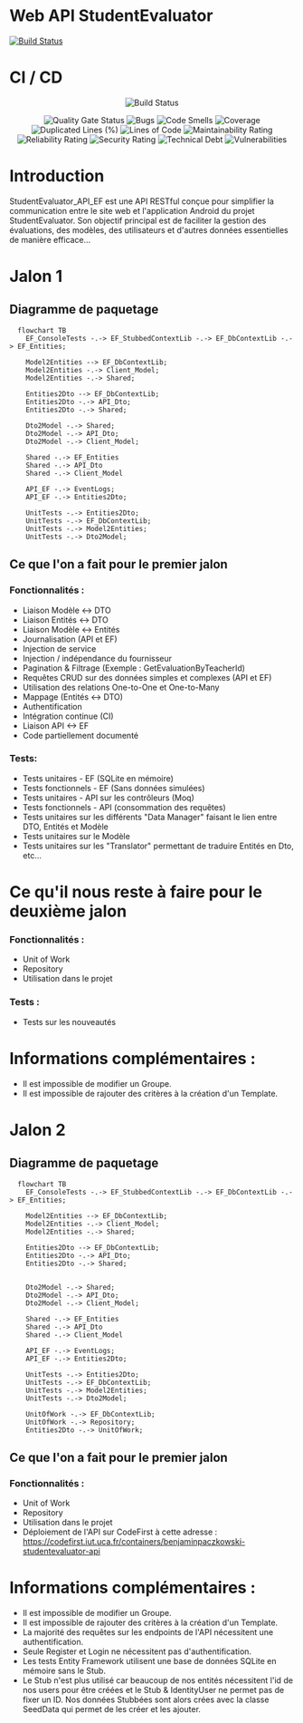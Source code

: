 # Web API StudentEvaluator


[![Build Status](https://codefirst.iut.uca.fr/api/badges/benjamin.paczkowski/sae_2a_entity_framework/status.svg)](https://codefirst.iut.uca.fr/benjamin.paczkowski/sae_2a_entity_framework)

# CI / CD
<div align="center">

![Build Status](https://codefirst.iut.uca.fr/api/badges/benjamin.paczkowski/sae_2a_entity_framework/status.svg)

</div>

<div align="center">

![Quality Gate Status](https://codefirst.iut.uca.fr/sonar/api/project_badges/measure?project=Student_Evaluator-API&metric=alert_status&token=8e5c53e153f855619cf79fd2b63f4f81faac9fac)
![Bugs](https://codefirst.iut.uca.fr/sonar/api/project_badges/measure?project=Student_Evaluator-API&metric=bugs&token=8e5c53e153f855619cf79fd2b63f4f81faac9fac)
![Code Smells](https://codefirst.iut.uca.fr/sonar/api/project_badges/measure?project=Student_Evaluator-API&metric=code_smells&token=8e5c53e153f855619cf79fd2b63f4f81faac9fac)
![Coverage](https://codefirst.iut.uca.fr/sonar/api/project_badges/measure?project=Student_Evaluator-API&metric=coverage&token=8e5c53e153f855619cf79fd2b63f4f81faac9fac)
![Duplicated Lines (%)](https://codefirst.iut.uca.fr/sonar/api/project_badges/measure?project=Student_Evaluator-API&metric=duplicated_lines_density&token=8e5c53e153f855619cf79fd2b63f4f81faac9fac)
![Lines of Code](https://codefirst.iut.uca.fr/sonar/api/project_badges/measure?project=Student_Evaluator-API&metric=ncloc&token=8e5c53e153f855619cf79fd2b63f4f81faac9fac)
![Maintainability Rating](https://codefirst.iut.uca.fr/sonar/api/project_badges/measure?project=Student_Evaluator-API&metric=sqale_rating&token=8e5c53e153f855619cf79fd2b63f4f81faac9fac)
![Reliability Rating](https://codefirst.iut.uca.fr/sonar/api/project_badges/measure?project=Student_Evaluator-API&metric=reliability_rating&token=8e5c53e153f855619cf79fd2b63f4f81faac9fac)
![Security Rating](https://codefirst.iut.uca.fr/sonar/api/project_badges/measure?project=Student_Evaluator-API&metric=security_rating&token=8e5c53e153f855619cf79fd2b63f4f81faac9fac)
![Technical Debt](https://codefirst.iut.uca.fr/sonar/api/project_badges/measure?project=Student_Evaluator-API&metric=sqale_index&token=8e5c53e153f855619cf79fd2b63f4f81faac9fac)
![Vulnerabilities](https://codefirst.iut.uca.fr/sonar/api/project_badges/measure?project=Student_Evaluator-API&metric=vulnerabilities&token=8e5c53e153f855619cf79fd2b63f4f81faac9fac)

</div>

# Introduction

StudentEvaluator_API_EF est une API RESTful conçue pour simplifier la communication entre le site web et l'application Android du projet StudentEvaluator. Son objectif principal est de faciliter la gestion des évaluations, des modèles, des utilisateurs et d'autres données essentielles de manière efficace...

# Jalon 1

## Diagramme de paquetage 

```mermaid
  flowchart TB
    EF_ConsoleTests -.-> EF_StubbedContextLib -.-> EF_DbContextLib -.-> EF_Entities;

    Model2Entities --> EF_DbContextLib;
    Model2Entities -.-> Client_Model;
    Model2Entities -.-> Shared;

    Entities2Dto --> EF_DbContextLib;
    Entities2Dto -.-> API_Dto;
    Entities2Dto -.-> Shared;

    Dto2Model -.-> Shared;
    Dto2Model -.-> API_Dto;
    Dto2Model -.-> Client_Model;
    
    Shared -.-> EF_Entities
    Shared -.-> API_Dto
    Shared -.-> Client_Model

    API_EF -.-> EventLogs;
    API_EF -.-> Entities2Dto;
    
    UnitTests -.-> Entities2Dto;
    UnitTests -.-> EF_DbContextLib;
    UnitTests -.-> Model2Entities;
    UnitTests -.-> Dto2Model;
```

## Ce que l'on a fait pour le premier jalon
### Fonctionnalités :

- Liaison Modèle <-> DTO
- Liaison Entités <-> DTO
- Liaison Modèle <-> Entités
- Journalisation (API et EF)
- Injection de service
- Injection / indépendance du fournisseur
- Pagination & Filtrage (Exemple : GetEvaluationByTeacherId)
- Requêtes CRUD sur des données simples et complexes (API et EF)
- Utilisation des relations One-to-One et One-to-Many
- Mappage (Entités <-> DTO)
- Authentification
- Intégration continue (CI)
- Liaison API <-> EF
- Code partiellement documenté

### Tests:

- Tests unitaires - EF (SQLite en mémoire)
- Tests fonctionnels - EF (Sans données simulées)
- Tests unitaires - API sur les contrôleurs (Moq)
- Tests fonctionnels - API (consommation des requêtes)
- Tests unitaires sur les différents "Data Manager" faisant le lien entre DTO, Entités et Modèle
- Tests unitaires sur le Modèle
- Tests unitaires sur les "Translator" permettant de traduire Entités en Dto, etc...

# Ce qu'il nous reste à faire pour le deuxième jalon

### Fonctionnalités :
- Unit of Work
- Repository
- Utilisation dans le projet

### Tests :
- Tests sur les nouveautés

# Informations complémentaires :
- Il est impossible de modifier un Groupe.
- Il est impossible de rajouter des critères à la création d'un Template.

# Jalon 2

## Diagramme de paquetage

```mermaid
  flowchart TB
    EF_ConsoleTests -.-> EF_StubbedContextLib -.-> EF_DbContextLib -.-> EF_Entities;

    Model2Entities --> EF_DbContextLib;
    Model2Entities -.-> Client_Model;
    Model2Entities -.-> Shared;

    Entities2Dto --> EF_DbContextLib;
    Entities2Dto -.-> API_Dto;
    Entities2Dto -.-> Shared;
    

    Dto2Model -.-> Shared;
    Dto2Model -.-> API_Dto;
    Dto2Model -.-> Client_Model;
    
    Shared -.-> EF_Entities
    Shared -.-> API_Dto
    Shared -.-> Client_Model

    API_EF -.-> EventLogs;
    API_EF -.-> Entities2Dto;
    
    UnitTests -.-> Entities2Dto;
    UnitTests -.-> EF_DbContextLib;
    UnitTests -.-> Model2Entities;
    UnitTests -.-> Dto2Model;

    UnitOfWork -.-> EF_DbContextLib;
    UnitOfWork -.-> Repository;
    Entities2Dto -.-> UnitOfWork;

```

## Ce que l'on a fait pour le premier jalon
### Fonctionnalités :
- Unit of Work
- Repository
- Utilisation dans le projet
- Déploiement de l'API sur CodeFirst à cette adresse : https://codefirst.iut.uca.fr/containers/benjaminpaczkowski-studentevaluator-api

# Informations complémentaires :
- Il est impossible de modifier un Groupe.
- Il est impossible de rajouter des critères à la création d'un Template.
- La majorité des requêtes sur les endpoints de l'API nécessitent une authentification. 
- Seule Register et Login ne nécessitent pas d'authentification.
- Les tests  Entity Framework utilisent une base de données SQLite en mémoire sans le Stub.
- Le Stub n'est plus utilisé car beaucoup de nos entités nécessitent l'id de nos users pour être créées et le Stub & IdentityUser ne permet pas de fixer un ID. Nos données Stubbées sont alors crées avec la classe SeedData qui permet de les créer et les ajouter.